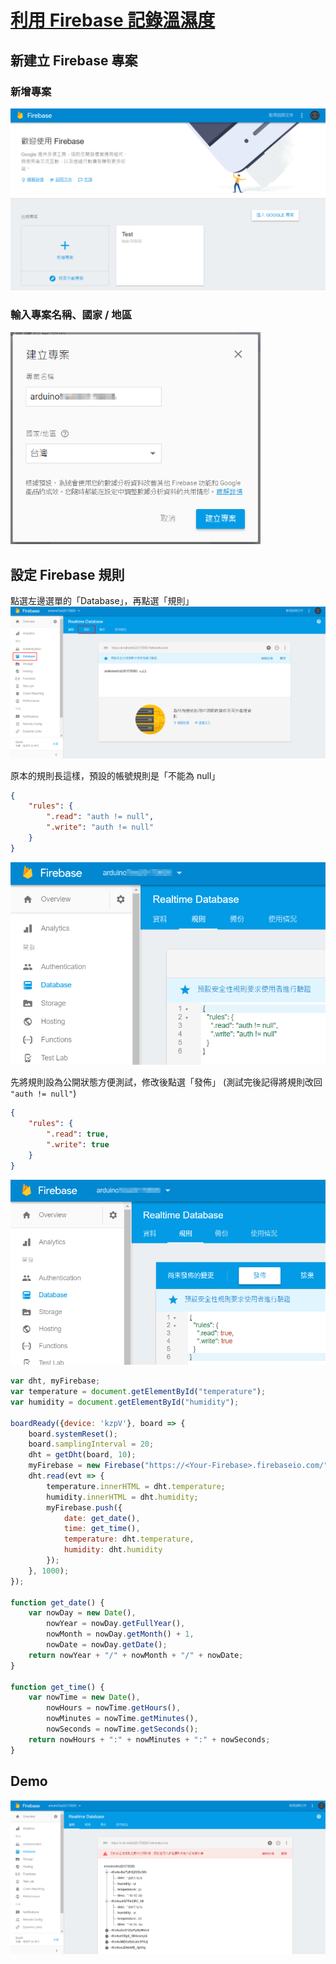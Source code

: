 # [利用 Firebase 記錄溫濕度](./Humidity_Temperature-Firebase.html)

## 新建立 Firebase 專案
### 新增專案
<a href="../image/Humidity_Temperature-Firebase_1.png" target="_blank"><img src="../image/Humidity_Temperature-Firebase_1.png"></a>

### 輸入專案名稱、國家 / 地區
<a href="../image/Humidity_Temperature-Firebase_2.png" target="_blank"><img src="../image/Humidity_Temperature-Firebase_2.png" width="400"></a>

## 設定 Firebase 規則
點選左邊選單的「Database」，再點選「規則」
<a href="../image/Humidity_Temperature-Firebase_3.png" target="_blank"><img src="../image/Humidity_Temperature-Firebase_3.png"></a>

原本的規則長這樣，預設的帳號規則是「不能為 null」
```json
{
    "rules": {
        ".read": "auth != null",
        ".write": "auth != null"
    }
}
```
<a href="../image/Humidity_Temperature-Firebase_4.png" target="_blank"><img src="../image/Humidity_Temperature-Firebase_4.png" width="600"></a>

先將規則設為公開狀態方便測試，修改後點選「發佈」 (測試完後記得將規則改回 `"auth != null"`)
```json
{
    "rules": {
        ".read": true,
        ".write": true
    }
}
```
<a href="../image/Humidity_Temperature-Firebase_5.png" target="_blank"><img src="../image/Humidity_Temperature-Firebase_5.png" width="600"></a>



```javascript
var dht, myFirebase;
var temperature = document.getElementById("temperature");
var humidity = document.getElementById("humidity");

boardReady({device: 'kzpV'}, board => {
    board.systemReset();
    board.samplingInterval = 20;
    dht = getDht(board, 10);
    myFirebase = new Firebase("https://<Your-Firebase>.firebaseio.com/");
    dht.read(evt => {
        temperature.innerHTML = dht.temperature;
        humidity.innerHTML = dht.humidity;
        myFirebase.push({
            date: get_date(),
            time: get_time(),
            temperature: dht.temperature,
            humidity: dht.humidity
        });
    }, 1000);
});

function get_date() {
    var nowDay = new Date(),
        nowYear = nowDay.getFullYear(),
        nowMonth = nowDay.getMonth() + 1,
        nowDate = nowDay.getDate();
    return nowYear + "/" + nowMonth + "/" + nowDate;
}
  
function get_time() {
    var nowTime = new Date(),
        nowHours = nowTime.getHours(),
        nowMinutes = nowTime.getMinutes(),
        nowSeconds = nowTime.getSeconds();
    return nowHours + ":" + nowMinutes + ":" + nowSeconds;
}
```

## Demo
<a href="../image/Humidity_Temperature-Firebase_6.png" target="_blank"><img src="../image/Humidity_Temperature-Firebase_6.png"></a>